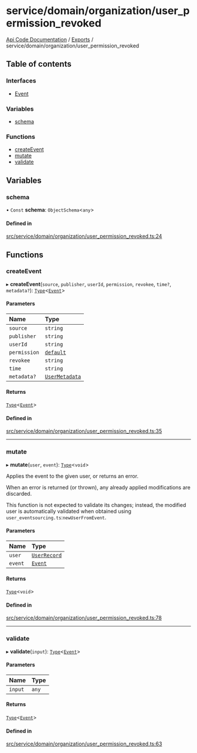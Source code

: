 # service/domain/organization/user\_permission\_revoked
 
[Api Code Documentation](../README.md) / [Exports](../modules.md) / service/domain/organization/user\_permission\_revoked

## Table of contents

### Interfaces

- [Event](../interfaces/service_domain_organization_user_permission_revoked.Event.md)

### Variables

- [schema](service_domain_organization_user_permission_revoked.md#schema)

### Functions

- [createEvent](service_domain_organization_user_permission_revoked.md#createevent)
- [mutate](service_domain_organization_user_permission_revoked.md#mutate)
- [validate](service_domain_organization_user_permission_revoked.md#validate)

## Variables

### schema

• `Const` **schema**: `ObjectSchema`<`any`\>

#### Defined in

[src/service/domain/organization/user_permission_revoked.ts:24](https://github.com/openkfw/TruBudget/blob/a06c11b/api/src/service/domain/organization/user_permission_revoked.ts#L24)

## Functions

### createEvent

▸ **createEvent**(`source`, `publisher`, `userId`, `permission`, `revokee`, `time?`, `metadata?`): [`Type`](result.md#type)<[`Event`](../interfaces/service_domain_organization_user_permission_revoked.Event.md)\>

#### Parameters

| Name | Type |
| :------ | :------ |
| `source` | `string` |
| `publisher` | `string` |
| `userId` | `string` |
| `permission` | [`default`](authz_intents.md#default) |
| `revokee` | `string` |
| `time` | `string` |
| `metadata?` | [`UserMetadata`](service_domain_metadata.md#usermetadata) |

#### Returns

[`Type`](result.md#type)<[`Event`](../interfaces/service_domain_organization_user_permission_revoked.Event.md)\>

#### Defined in

[src/service/domain/organization/user_permission_revoked.ts:35](https://github.com/openkfw/TruBudget/blob/a06c11b/api/src/service/domain/organization/user_permission_revoked.ts#L35)

___

### mutate

▸ **mutate**(`user`, `event`): [`Type`](result.md#type)<`void`\>

Applies the event to the given user, or returns an error.

When an error is returned (or thrown), any already applied modifications are
discarded.

This function is not expected to validate its changes; instead, the modified user
is automatically validated when obtained using
`user_eventsourcing.ts`:`newUserFromEvent`.

#### Parameters

| Name | Type |
| :------ | :------ |
| `user` | [`UserRecord`](../interfaces/service_domain_organization_user_record.UserRecord.md) |
| `event` | [`Event`](../interfaces/service_domain_organization_user_permission_revoked.Event.md) |

#### Returns

[`Type`](result.md#type)<`void`\>

#### Defined in

[src/service/domain/organization/user_permission_revoked.ts:78](https://github.com/openkfw/TruBudget/blob/a06c11b/api/src/service/domain/organization/user_permission_revoked.ts#L78)

___

### validate

▸ **validate**(`input`): [`Type`](result.md#type)<[`Event`](../interfaces/service_domain_organization_user_permission_revoked.Event.md)\>

#### Parameters

| Name | Type |
| :------ | :------ |
| `input` | `any` |

#### Returns

[`Type`](result.md#type)<[`Event`](../interfaces/service_domain_organization_user_permission_revoked.Event.md)\>

#### Defined in

[src/service/domain/organization/user_permission_revoked.ts:63](https://github.com/openkfw/TruBudget/blob/a06c11b/api/src/service/domain/organization/user_permission_revoked.ts#L63)
